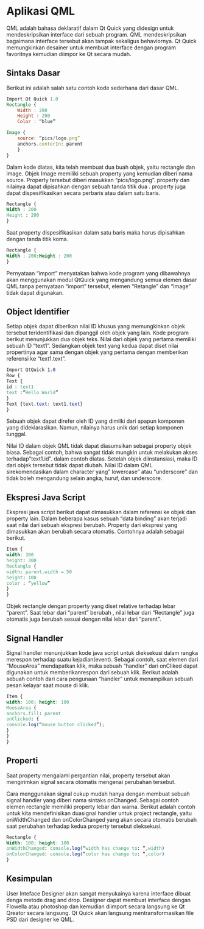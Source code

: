Aplikasi QML
===========

QML adalah bahasa deklaratif dalam Qt Quick yang didesign untuk mendeskripsikan interface dari sebuah program. QML mendeskripsikan bagaimana interface tersebut akan tampak sekaligus behaviornya. Qt Quick memungkinkan desainer untuk membuat interface dengan program favoritnya kemudian diimpor ke Qt secara mudah.

Sintaks Dasar
-----------------

Berikut ini adalah salah satu contoh kode sederhana dari dasar QML.

```qml
Import Qt Quick 1.0
Rectangle {
    Width : 200
    Height : 200
    Color : “blue”

Image {
    source: “pics/logo.png”
    anchors.centerIn: parent
    }
}
```
Dalam kode diatas, kita telah membuat dua buah objek, yaitu rectangle dan image. Objek Image memiliki sebuah property yang kemudian diberi nama source. Property tersebut diberi masukkan “pics/logo.png”. property dan nilainya dapat dipisahkan dengan sebuah tanda titik dua . property juga dapat dispesifikasikan secara perbaris atau dalam satu baris.

```css
Rectangle {
Width : 200
Height : 200
}
```

Saat property dispesifikasikan dalam satu baris maka harus dipisahkan dengan tanda titik koma.

```css
Rectangle {
Width : 200;Height : 200
}
```

Pernyataan “import” menyatakan bahwa kode program yang dibawahnya akan menggunakan modul QtQuick yang mengandung semua elemen dasar QML.tanpa pernyataan “import” tersebut, elemen “Retangle” dan “Image” tidak dapat digunakan.

Object Identifier
-------------------

Setiap objek dapat diberikan nilai ID khusus yang memungkinkan objek tersebut teridentifikasi dan dipanggil oleh objek yang lain. Kode program berikut menunjukkan dua objek teks. Nilai dari objek yang pertama memiliki sebuah ID “text1”. Sedangkan objek text yang kedua dapat diset nilai propertinya agar sama dengan objek yang pertama dengan memberikan referensi ke “text1.text”.

```css
Import QtQuick 1.0
Row {
Text {
id : text1
text :”Hello World”
}
Text {text.text: text1.text}
}
```

Sebuah objek dapat direfer oleh ID yang dimilki dari apapun komponen yang dideklarasikan. Namun, nilainya harus unik dari setiap komponen tunggal.

Nilai ID dalam objek QML tidak dapat diasumsikan sebagai property objek biasa. Sebagai contoh, bahwa sangat tidak mungkin untuk melakukan akses terhadap”text1.id”. dalam contoh diatas. Setelah objek diinstansiasi, maka ID dari objek tersebut tidak dapat diubah. Nilai ID dalam QML sirekomendasikan dalam character yang” lowercase” atau “underscore” dan tidak boleh mengandung selain angka, huruf, dan underscore.

Ekspresi Java Script
--------------------

Ekspresi java script berikut dapat dimasukkan dalam referensi ke objek dan property lain. Dalam beberapa kasus sebuah “data binding” akan terjadi saat nilai dari sebuah ekspresi berubah. Property dari ekspresi yang dimasukkan akan berubah secara otomatis. Contohnya adalah sebagai berikut.

```css
Item {
width: 300
height: 300
Rectangle {
width: parent.width – 50
height: 100
color : “yellow”
}
}
```

Objek rectangle dengan property yang diset relative terhadap lebar “parent”. Saat lebar dari “parent” berubah , nilai lebar dari “Rectangle” juga otomatis juga berubah sesuai dengan nilai lebar dari “parent”.

Signal Handler
----------------

Signal handler menunjukkan kode java script untuk dieksekusi dalam rangka merespon terhadap suatu kejadian(event). Sebagai contoh, saat elemen dari “MouseArea” mendapatkan klik, maka sebuah “handler” dari onCliked dapat digunakan untuk memberikanrespon dari sebuah klik. Berikut adalah sebuah contoh dari cara pengunaan “handler” untuk menampilkan sebuah pesan kelayar saat mouse di klik.

```css
Item {
width: 100; height: 100
MouseArea {
anchors.fill: parent
onClicked: {
console.log(“mouse button clicked”);
}
}
}
```

Properti
---------

Saat property mengalami pergantian nilai, property tersebut akan mengirimkan signal secara otomatis mengenai perubahan tersebut.

Cara menggunakan signal cukup mudah hanya dengan membuat sebuah signal handler yang diberi nama sintaks onChanged. Sebagai contoh elemen rectangle memiliki property lebar dan warna. Berikut adalah contoh untuk kita mendefinisikan duasignal handler untuk project rectangle, yaitu onWidthChanged dan onColorChanged yang akan secara otomatis berubah saat perubahan terhadap kedua property tersebut dieksekusi.

```css
Rectangle {
Width: 100; height: 100
onWidthChanged: console.log(“width has change to: “,width)
onColorChanged: console.log(“color has change to: “,color)
}
```

Kesimpulan
--------------

User Inteface Designer akan sangat menyukainya karena interface dibuat denga metode drag and drop. Designer dapat membuat interface dengan Flowella atau photoshop dan kemudian diimport secara langsung ke Qt Qreator secara langsung. Qt Quick akan langsung mentransformasikan file PSD dari designer ke QML.
